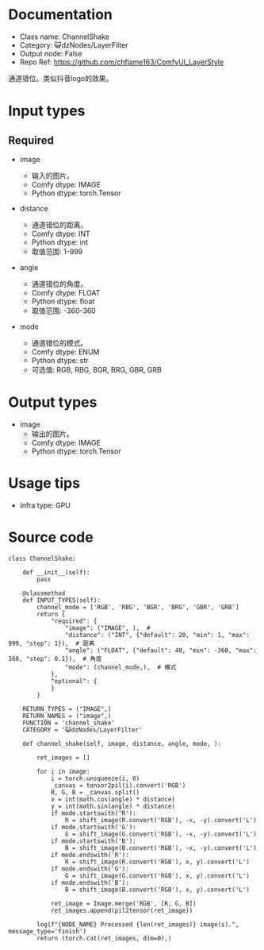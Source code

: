 # Documentation
- Class name: ChannelShake
- Category: 😺dzNodes/LayerFilter
- Output node: False
- Repo Ref: https://github.com/chflame163/ComfyUI_LayerStyle

通道错位。类似抖音logo的效果。

# Input types
## Required

- image
    - 输入的图片。
    - Comfy dtype: IMAGE
    - Python dtype: torch.Tensor

- distance
    - 通道错位的距离。
    - Comfy dtype: INT
    - Python dtype: int
    - 取值范围: 1-999

- angle
    - 通道错位的角度。
    - Comfy dtype: FLOAT
    - Python dtype: float
    - 取值范围: -360-360

- mode
    - 通道错位的模式。
    - Comfy dtype: ENUM
    - Python dtype: str
    - 可选值: RGB, RBG, BGR, BRG, GBR, GRB

# Output types

- image
    - 输出的图片。
    - Comfy dtype: IMAGE
    - Python dtype: torch.Tensor

# Usage tips
- Infra type: GPU

# Source code
```
class ChannelShake:

    def __init__(self):
        pass

    @classmethod
    def INPUT_TYPES(self):
        channel_mode = ['RGB', 'RBG', 'BGR', 'BRG', 'GBR', 'GRB']
        return {
            "required": {
                "image": ("IMAGE", ),  #
                "distance": ("INT", {"default": 20, "min": 1, "max": 999, "step": 1}),  # 距离
                "angle": ("FLOAT", {"default": 40, "min": -360, "max": 360, "step": 0.1}),  # 角度
                "mode": (channel_mode,),  # 模式
            },
            "optional": {
            }
        }

    RETURN_TYPES = ("IMAGE",)
    RETURN_NAMES = ("image",)
    FUNCTION = 'channel_shake'
    CATEGORY = '😺dzNodes/LayerFilter'

    def channel_shake(self, image, distance, angle, mode, ):

        ret_images = []

        for i in image:
            i = torch.unsqueeze(i, 0)
            _canvas = tensor2pil(i).convert('RGB')
            R, G, B = _canvas.split()
            x = int(math.cos(angle) * distance)
            y = int(math.sin(angle) * distance)
            if mode.startswith('R'):
                R = shift_image(R.convert('RGB'), -x, -y).convert('L')
            if mode.startswith('G'):
                G = shift_image(G.convert('RGB'), -x, -y).convert('L')
            if mode.startswith('B'):
                B = shift_image(B.convert('RGB'), -x, -y).convert('L')
            if mode.endswith('R'):
                R = shift_image(R.convert('RGB'), x, y).convert('L')
            if mode.endswith('G'):
                G = shift_image(G.convert('RGB'), x, y).convert('L')
            if mode.endswith('B'):
                B = shift_image(B.convert('RGB'), x, y).convert('L')

            ret_image = Image.merge('RGB', [R, G, B])
            ret_images.append(pil2tensor(ret_image))

        log(f"{NODE_NAME} Processed {len(ret_images)} image(s).", message_type='finish')
        return (torch.cat(ret_images, dim=0),)
```